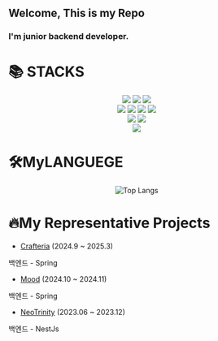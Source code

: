 ## Welcome, This is my Repo 

### I'm junior backend developer.

<div align=""><h1>📚 STACKS</h1></div>

<div align="center"> 
  
  <img src="https://img.shields.io/badge/python-#3776AB?style=flat&logo=/python&logoColor=white">
  <img src="https://img.shields.io/badge/javascript-F7DF1E?style=flat&logo=javascript&logoColor=black">
  <img src="https://img.shields.io/badge/typescript-61DAFB?style=flat&logo=typescript&logoColor=black">
  <br />

  <img src="https://img.shields.io/badge/spring-#6DB33F?style=flat&logo=react&logoColor=black">
  <img src="https://img.shields.io/badge/springboot-#6DB33F?style=flat&logo=redux&logoColor=black">
  <img src="https://img.shields.io/badge/nodedotjs-#5FA04E?style=flat&logo=zustand&logoColor=white">
  <img src="https://img.shields.io/badge/nestjs-#E0234E?style=flat&logo=zustand&logoColor=white">
  <br />
  <img src="https://img.shields.io/badge/amazonwebservices-#232F3E?style=flat&logo=styledcomponents&logoColor=black">
  <img src="https://img.shields.io/badge/googlecloud-#4285F4?style=flat&logo=tailwindcss&logoColor=white">

  <br />

  
  <img src="https://img.shields.io/badge/git-F05032?style=flat&logo=git&logoColor=white">

</div>

<div align=""><h1>🛠️MyLANGUEGE</h1></div>

<div align="center">

![Top Langs](https://github-readme-stats.vercel.app/api/top-langs/?username=jhsay0314)

</div>




<div align=""><h1>🔥My Representative Projects</h1></div>

<div align="">
  
  *  [Crafteria](https://github.com/CyPirates/crafteria_server) (2024.9 ~ 2025.3)
  <p>  백엔드 - Spring</p>

  *  [Mood](https://github.com/moyeothon/mood_backend) (2024.10 ~ 2024.11)
  <p>  백엔드 - Spring</p>

  *  [NeoTrinity](https://github.com/jhsay0314/NeoTrinityBack) (2023.06 ~ 2023.12)
  <p>  백엔드 - NestJs</p>

</div>

